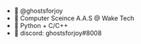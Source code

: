 - 🌸 @ghostsforjoy
- 👀 Computer Sceince A.A.S @ Wake Tech
- 🍥 Python + C/C++
- 🍄 discord: ghostsforjoy#8008

<!---
ghostsforjoy/ghostsforjoy is a ✨ special ✨ repository because its `README.md` (this file) appears on your GitHub profile.
You can click the Preview link to take a look at your changes.
--->
